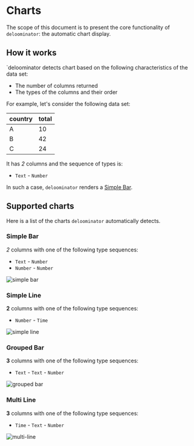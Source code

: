 # Charts

The scope of this document is to present the core functionality of
`deloominator`: the automatic chart display.

## How it works

`deloominator detects chart based on the following characteristics of the
data set:

- The number of columns returned
- The types of the columns and their order

For example, let's consider the following data set:

| country | total |
|---------|-------|
| A       | 10    |
| B       | 42    |
| C       | 24    |

It has *2* columns and the sequence of types is:

- `Text` - `Number`

In such a case, `deloominator` renders a [Simple Bar](#simple-bar).

## Supported charts

Here is a list of the charts `deloominator` automatically detects.

### Simple Bar

*2* columns with one of the following type sequences:

- `Text`   - `Number`
- `Number` - `Number`

![simple bar](/img/simple-bar.png)

### Simple Line

**2** columns with one of the following type sequences:

- `Number` - `Time`

![simple line](/img/simple-line.png)

### Grouped Bar

**3** columns with one of the following type sequences:

- `Text` - `Text` - `Number`

![grouped bar](/img/grouped-bar.png)

### Multi Line

**3** columns with one of the following type sequences:

- `Time` - `Text` - `Number`

![multi-line](/img/multi-line.png)

